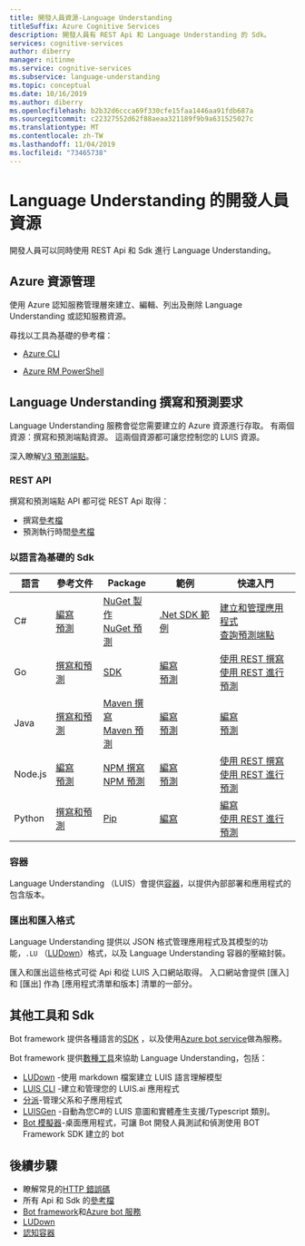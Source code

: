 ```yaml
---
title: 開發人員資源-Language Understanding
titleSuffix: Azure Cognitive Services
description: 開發人員有 REST Api 和 Language Understanding 的 Sdk。
services: cognitive-services
author: diberry
manager: nitinme
ms.service: cognitive-services
ms.subservice: language-understanding
ms.topic: conceptual
ms.date: 10/16/2019
ms.author: diberry
ms.openlocfilehash: b2b32d6ccca69f330cfe15faa1446aa91fdb687a
ms.sourcegitcommit: c22327552d62f88aeaa321189f9b9a631525027c
ms.translationtype: MT
ms.contentlocale: zh-TW
ms.lasthandoff: 11/04/2019
ms.locfileid: "73465738"
---
```

# <a name="developer-resources-for-language-understanding"></a>Language Understanding 的開發人員資源

開發人員可以同時使用 REST Api 和 Sdk 進行 Language Understanding。 

## <a name="azure-resource-management"></a>Azure 資源管理

使用 Azure 認知服務管理層來建立、編輯、列出及刪除 Language Understanding 或認知服務資源。

尋找以工具為基礎的參考檔：

* [Azure CLI](https://docs.microsoft.com/cli/azure/cognitiveservices#az-cognitiveservices-list)

* [Azure RM PowerShell](https://docs.microsoft.com/powershell/module/azurerm.cognitiveservices/?view=azurermps-4.4.1#cognitive_services)

## <a name="language-understanding-authoring-and-prediction-requests"></a>Language Understanding 撰寫和預測要求

Language Understanding 服務會從您需要建立的 Azure 資源進行存取。 有兩個資源：撰寫和預測端點資源。 這兩個資源都可讓您控制您的 LUIS 資源。 

深入瞭解[V3 預測端點](luis-migration-api-v3.md)。

### <a name="rest-apis"></a>REST API

撰寫和預測端點 API 都可從 REST Api 取得：

* 撰寫[參考檔](https://go.microsoft.com/fwlink/?linkid=2092087)
* 預測執行時間[參考檔](https://go.microsoft.com/fwlink/?linkid=2092356)

### <a name="language-based-sdks"></a>以語言為基礎的 Sdk

|語言 |參考文件|Package|範例|快速入門|
|--|--|--|--|--|
|C#|[編寫](https://docs.microsoft.com/dotnet/api/microsoft.azure.cognitiveservices.language.luis.authoring?view=azure-dotnet)</br>[預測](https://docs.microsoft.com/dotnet/api/microsoft.azure.cognitiveservices.language.luis.runtime?view=azure-dotnet)|[NuGet 製作](https://www.nuget.org/packages/Microsoft.Azure.CognitiveServices.Language.LUIS.Authoring/)<br>[NuGet 預測](https://www.nuget.org/packages/Microsoft.Azure.CognitiveServices.Language.LUIS.Runtime/)|[.Net SDK 範例](https://github.com/Azure-Samples/cognitive-services-dotnet-sdk-samples/tree/master/LUIS)|[建立和管理應用程式](sdk-csharp-quickstart-authoring-app.md)<br>[查詢預測端點](sdk-csharp-quickstart-query-prediction-endpoint.md)|
|Go|[撰寫和預測](https://godoc.org/github.com/Azure/azure-sdk-for-go/services/cognitiveservices/v2.0/luis)|[SDK](https://github.com/Azure/azure-sdk-for-go/tree/master/services/cognitiveservices/v2.0/luis)|[編寫](https://github.com/Azure-Samples/cognitive-services-language-understanding/tree/master/documentation-samples/quickstarts/change-model/go)<br>[預測](https://github.com/Azure-Samples/cognitive-services-language-understanding/tree/master/documentation-samples/quickstarts/analyze-text/go)|[使用 REST 撰寫](luis-get-started-go-add-utterance.md)<br>[使用 REST 進行預測](luis-get-started-go-get-intent.md)|
|Java|[撰寫和預測](https://docs.microsoft.com/java/api/overview/azure/cognitiveservices/client/languageunderstanding?view=azure-java-stable)|[Maven 撰寫](https://search.maven.org/artifact/com.microsoft.azure.cognitiveservices/azure-cognitiveservices-luis-authoring)<br>[Maven 預測](https://search.maven.org/artifact/com.microsoft.azure.cognitiveservices/azure-cognitiveservices-luis-runtime)|[編寫](https://github.com/Azure-Samples/cognitive-services-language-understanding/tree/master/documentation-samples/quickstarts/change-model/java)<br>[預測](https://github.com/Azure-Samples/cognitive-services-language-understanding/tree/master/documentation-samples/quickstarts/analyze-text/java)|[編寫](luis-get-started-java-add-utterance.md)<br>[預測](luis-get-started-java-get-intent.md)
|Node.js|[編寫](https://docs.microsoft.com/javascript/api/@azure/cognitiveservices-luis-authoring/?view=azure-node-latest)<br>[預測](https://docs.microsoft.com/javascript/api/@azure/cognitiveservices-luis-runtime/?view=azure-node-latest)|[NPM 撰寫](https://www.npmjs.com/package/azure-cognitiveservices-luis-authoring)<br>[NPM 預測](https://www.npmjs.com/package/azure-cognitiveservices-luis-runtime)|[編寫](https://github.com/Azure-Samples/cognitive-services-language-understanding/tree/master/documentation-samples/quickstarts/change-model/node)<br>[預測](https://github.com/Azure-Samples/cognitive-services-language-understanding/tree/master/documentation-samples/quickstarts/analyze-text/node)|[使用 REST 撰寫](https://docs.microsoft.com/azure/cognitive-services/luis/luis-get-started-node-get-intent)<br>[使用 REST 進行預測](https://docs.microsoft.com/azure/cognitive-services/luis/luis-get-started-node-add-utterance)|
|Python|[撰寫和預測](sdk-python-quickstart-authoring-app.md)|[Pip](https://pypi.org/project/azure-cognitiveservices-language-luis/)|[編寫](https://github.com/Azure-Samples/cognitive-services-quickstart-code/blob/master/python/LUIS/application_quickstart.py)|[編寫](sdk-python-quickstart-authoring-app.md)<br>[使用 REST 進行預測](luis-get-started-python-get-intent.md)


### <a name="containers"></a>容器

Language Understanding （LUIS）會提供[容器](luis-container-howto.md)，以提供內部部署和應用程式的包含版本。 

### <a name="export-and-import-formats"></a>匯出和匯入格式

Language Understanding 提供以 JSON 格式管理應用程式及其模型的功能，`.LU` （[LUDown](https://github.com/microsoft/botbuilder-tools/blob/master/packages/Ludown)）格式，以及 Language Understanding 容器的壓縮封裝。 

匯入和匯出這些格式可從 Api 和從 LUIS 入口網站取得。 入口網站會提供 [匯入] 和 [匯出] 作為 [應用程式清單和版本] 清單的一部分。 

## <a name="other-tools-and-sdks"></a>其他工具和 Sdk

Bot framework 提供各種語言的[SDK](https://github.com/Microsoft/botframework) ，以及使用[Azure bot service](https://dev.botframework.com/)做為服務。 

Bot framework 提供[數種工具](https://github.com/microsoft/botbuilder-tools)來協助 Language Understanding，包括：

* [LUDown](https://github.com/microsoft/botbuilder-tools/blob/master/packages/Ludown) -使用 markdown 檔案建立 LUIS 語言理解模型
* [LUIS CLI](https://github.com/microsoft/botbuilder-tools/blob/master/packages/LUIS) -建立和管理您的 LUIS.ai 應用程式
* [分派](https://github.com/microsoft/botbuilder-tools/blob/master/packages/Dispatch)-管理父系和子應用程式
* [LUISGen](https://github.com/microsoft/botbuilder-tools/blob/master/packages/LUISGen) -自動為您C#的 LUIS 意圖和實體產生支援/Typescript 類別。
* [Bot 模擬器](https://github.com/Microsoft/BotFramework-Emulator/releases)-桌面應用程式，可讓 Bot 開發人員測試和偵測使用 BOT Framework SDK 建立的 bot


## <a name="next-steps"></a>後續步驟

* 瞭解常見的[HTTP 錯誤碼](luis-reference-response-codes.md)
* 所有 Api 和 Sdk 的[參考檔](https://docs.microsoft.com/azure/index#pivot=sdkstools)
* [Bot framework](https://github.com/Microsoft/botbuilder-dotnet)和[Azure bot 服務](https://dev.botframework.com/)
* [LUDown](https://github.com/microsoft/botbuilder-tools/blob/master/packages/Ludown)
* [認知容器](../cognitive-services-container-support.md)